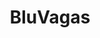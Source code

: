 ---
title: BluVagas
layout: post
image: "/assets/images/projects/bluvagas.jpg"
post-image: "https://builtwithruby.com/assets/images/projects/bluvagas.jpg"
description: A Job Board focused on job opportunities from Blumenau (a Brazilian city) and around.
technology: Ruby on Rails, MySQL, NGINX, Linux
available_on: Web
type: Job Board
permalink: /bluvagas/
website_link: https://www.bluvagas.com.br/
---